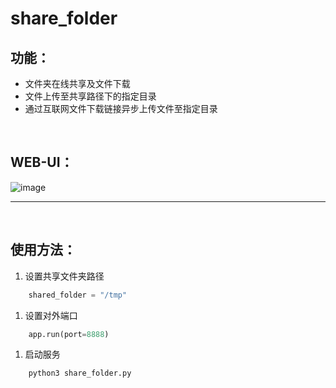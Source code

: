 # share_folder

## 功能：
- 文件夹在线共享及文件下载
- 文件上传至共享路径下的指定目录
- 通过互联网文件下载链接异步上传文件至指定目录

<br />

## WEB-UI：

![image](https://github.com/ChangSZ/share_folder/assets/26893331/57065eff-f953-4293-9be1-f7a65d9ac021)

---
<br />

## 使用方法：
1. 设置共享文件夹路径
```python
    shared_folder = "/tmp"
```

1. 设置对外端口
```python
    app.run(port=8888)
```

1. 启动服务
```bash
    python3 share_folder.py
```
